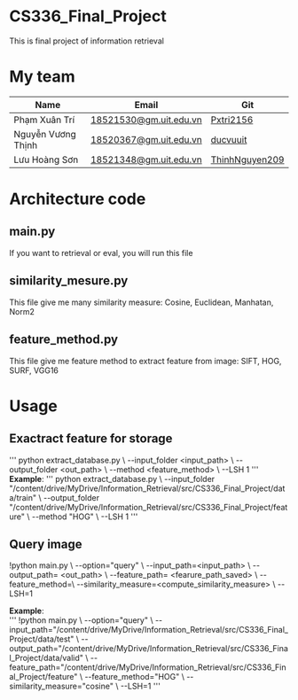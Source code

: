 # CS336_Final_Project
This is final project of information retrieval 

# My team 
 Name | Email| Git|
 --- | --- | ---
Phạm Xuân Trí | 18521530@gm.uit.edu.vn| [Pxtri2156](https://github.com/Pxtri2156)
Nguyễn Vương Thịnh | 18520367@gm.uit.edu.vn| [ducvuuit]()
Lưu Hoàng Sơn | 18521348@gm.uit.edu.vn| [ThinhNguyen209](https://github.com/ThinhNguyen209)
# Architecture code
## main.py
If you want to retrieval or eval, you will run this file
## similarity_mesure.py
This file give me many similarity measure: Cosine, Euclidean, Manhatan, Norm2
## feature_method.py
This file give me feature method to extract feature from image: SIFT, HOG, SURF, VGG16
## 
# Usage

## Exactract feature for storage
'''
python extract_database.py \\
--input_folder <input_path> \\
--output_folder  <out_path> \\
--method <feature_method> \\
--LSH 1
'''
**Example**: 
'''
python extract_database.py \\
--input_folder "/content/drive/MyDrive/Information_Retrieval/src/CS336_Final_Project/data/train" \\
--output_folder "/content/drive/MyDrive/Information_Retrieval/src/CS336_Final_Project/feature" \\
--method "HOG" \\
--LSH 1
'''
## Query image

!python main.py \\
--option="query" \\
--input_path=<input_path> \\
--output_path= <out_path> \\
--feature_path= <fearure_path_saved> \\
--feature_method=<extract feature method>\\
--similarity_measure=<compute_similarity_measure> \\
--LSH=1

**Example**:  
'''
!python main.py \\
--option="query" \\
--input_path="/content/drive/MyDrive/Information_Retrieval/src/CS336_Final_Project/data/test"  \\
--output_path="/content/drive/MyDrive/Information_Retrieval/src/CS336_Final_Project/data/valid" \\
--feature_path="/content/drive/MyDrive/Information_Retrieval/src/CS336_Final_Project/feature" \\
--feature_method="HOG" \\
--similarity_measure="cosine" \\
--LSH=1
'''





